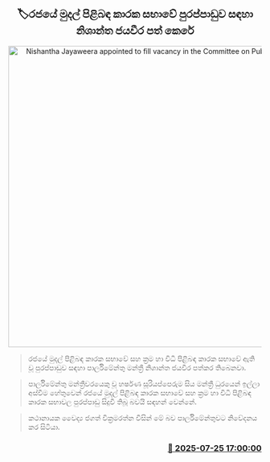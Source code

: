 <p align='center'><b><h2 align='center' title='Nishantha Jayaweera appointed to fill vacancy in the Committee on Public Finance'>🏷රජයේ මුදල් පිළිබඳ කාරක සභාවේ පුරප්පාඩුව සඳහා නිශාන්ත ජයවීර පත් කෙරේ</h2></b></p>
<p align='center'><img src='https://helakuru.sgp1.cdn.digitaloceanspaces.com/esana/images/lib/parliment-new-01[1].jpg' width='600' alt='Nishantha Jayaweera appointed to fill vacancy in the Committee on Public Finance'></p>

> රජයේ මුදල් පිළිබඳ කාරක සභාවේ සහ ක්‍රම හා විධි පිළිබඳ කාරක සභාවේ ඇති වූ පුරප්පාඩුව සඳහා පාර්ලිමේන්තු මන්ත්‍රී නිශාන්ත ජයවීර පත්කර තිබෙනවා.

> පාර්ලිමේන්තු මන්ත්‍රීවරයෙකු වූ හර්ෂණ සූරියප්පෙරුම සිය මන්ත්‍රී ධුරයෙන් ඉල්ලා අස්වීම හේතුවෙන් රජයේ මුදල් පිළිබඳ කාරක සභාවේ සහ ක්‍රම හා විධි පිළිබඳ කාරක සභාවල පුරප්පාඩු සිදුවී තිබූ බවයි සඳහන් වෙන්නේ.

> කථානායක වෛද්‍ය ජගත් වික්‍රමරත්න විසින් මේ බව පාර්ලිමේන්තුවට නිවේදනය කර සිටියා.



<h3 align='right'><a href='https://www.helakuru.lk/esana/p/112170/'>📅 2025-07-25 17:00:00</a></h3>
